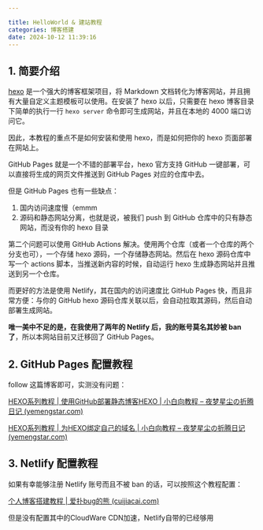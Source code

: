 ```yaml
---

title: HelloWorld & 建站教程
categories: 博客搭建
date: 2024-10-12 11:39:16
---
```


## 1. 简要介绍

[hexo](https://hexo.nodejs.cn/) 是一个强大的博客框架项目，将 Markdown 文档转化为博客网站，并且拥有大量自定义主题模板可以使用。在安装了 hexo 以后，只需要在 hexo 博客目录下简单的执行一行 `hexo server` 命令即可生成网站，并且在本地的 4000 端口访问它。

因此，本教程的重点不是如何安装和使用 hexo，而是如何把你的 hexo 页面部署在网站上。

GitHub Pages 就是一个不错的部署平台，hexo 官方支持 GitHub 一键部署，可以直接将生成的网页文件推送到 GitHub Pages 对应的仓库中去。

但是 GitHub Pages 也有一些缺点：

1. 国内访问速度慢（emmm
2. 源码和静态网站分离，也就是说，被我们 push 到 GitHub 仓库中的只有静态网站，而没有你的 hexo 目录

第二个问题可以使用 GitHub Actions 解决。使用两个仓库（或者一个仓库的两个分支也可），一个存储 hexo 源码，一个存储静态网站。然后在 hexo 源码仓库中写一个 actions 脚本，当推送新内容的时候，自动运行 hexo 生成静态网站并且推送到另一个仓库。

而更好的方法是使用 Netlify，其在国内的访问速度比 GitHub Pages 快，而且非常方便：与你的 GitHub hexo 源码仓库关联以后，会自动拉取其源码，然后自动部署生成网站。

**唯一美中不足的是，在我使用了两年的 Netlify 后，我的账号莫名其妙被 ban 了**，所以本网站目前又迁移回了 GitHub Pages。

## 2. GitHub Pages 配置教程

follow 这篇博客即可，实测没有问题：

[HEXO系列教程 | 使用GitHub部署静态博客HEXO | 小白向教程 – 夜梦星尘の折腾日记 (yemengstar.com)](https://tech.yemengstar.com/hexo-tutorial-deploy-githubpages-beginner/)

[HEXO系列教程 | 为HEXO绑定自己的域名 | 小白向教程 – 夜梦星尘の折腾日记 (yemengstar.com)](https://tech.yemengstar.com/hexo-tutorial-use-your-domain-beginner/)

## 3. Netlify 配置教程

如果有幸能够注册 Netlify 账号而且不被 ban 的话，可以按照这个教程配置：

[个人博客搭建教程 | 爱扑bug的熊 (cuijiacai.com)](https://blog.cuijiacai.com/blog-building/)

但是没有配置其中的CloudWare CDN加速，Netlify自带的已经够用
